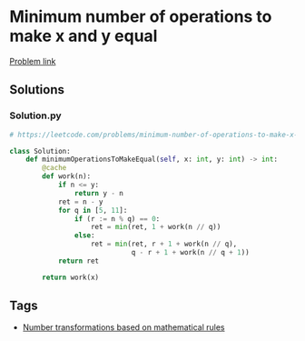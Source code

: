# Minimum number of operations to make x and y equal

[Problem link](https://leetcode.com/problems/minimum-number-of-operations-to-make-x-and-y-equal/)

## Solutions


### Solution.py
```py
# https://leetcode.com/problems/minimum-number-of-operations-to-make-x-and-y-equal/

class Solution:
    def minimumOperationsToMakeEqual(self, x: int, y: int) -> int:
        @cache
        def work(n):
            if n <= y:
                return y - n
            ret = n - y
            for q in [5, 11]:
                if (r := n % q) == 0:
                    ret = min(ret, 1 + work(n // q))
                else:
                    ret = min(ret, r + 1 + work(n // q),
                              q - r + 1 + work(n // q + 1))
            return ret

        return work(x)
```
## Tags

* [Number transformations based on mathematical rules](/README.md#Number_transformations_based_on_mathematical_rules)
